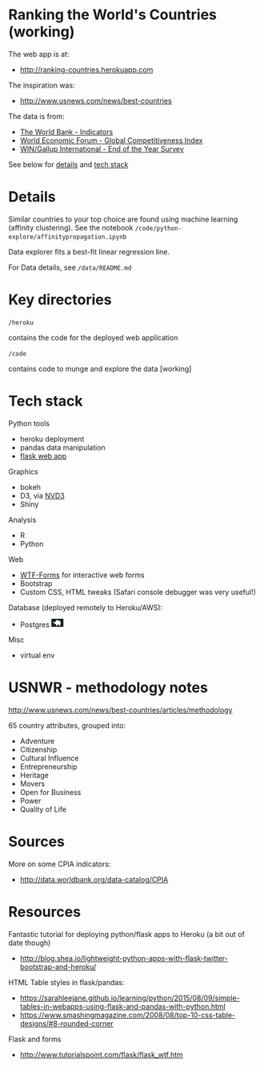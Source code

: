 Ranking the World's Countries (working)
===============================================================================
The web app is at:

* http://ranking-countries.herokuapp.com

The inspiration was:

* http://www.usnews.com/news/best-countries

The data is from:

* [The World Bank - Indicators](http://data.worldbank.org)
* [World Economic Forum - Global Competitiveness Index](http://reports.weforum.org/global-competitiveness-report-2014-2015/)
* [WIN/Gallup International - End of the Year Survey](http://www.wingia.com/en/services/end_of_year_survey_2015/global_regional_results/9/53/)

See below for [details](#details) and [tech stack](#tech-stack)

Details
===============================================================================
Similar countries to your top choice are found using machine learning (affinity
clustering). See the notebook `/code/python-explore/affinitypropagation.ipynb`

Data explorer fits a best-fit linear regression line.

For Data details, see `/data/README.md` 

Key directories
===============================================================================

`/heroku`

contains the code for the deployed web application

`/code`

contains code to munge and explore the data [working]



Tech stack
===============================================================================
Python tools
  * heroku deployment
  * pandas data manipulation
  * [flask web app](http://flask.pocoo.org)

Graphics
  * bokeh
  * D3, via [NVD3](https://github.com/novus/nvd3")
  * Shiny
  
Analysis
  * R
  * Python

Web 
  * [WTF-Forms](http://flask.pocoo.org/docs/0.10/patterns/wtforms/) for interactive web forms 
  * Bootstrap
  * Custom CSS, HTML tweaks (Safari console debugger was very useful!)

Database (deployed remotely to Heroku/AWS):
* Postgres <img src="https://raw.githubusercontent.com/pavopax/ranking-countries/master/heroku/static/img/ele.png" width="24px"> 

Misc
  * virtual env




USNWR - methodology notes
===============================================================================
http://www.usnews.com/news/best-countries/articles/methodology

65 country attributes, grouped into:
* Adventure
* Citizenship
* Cultural Influence
* Entrepreneurship
* Heritage
* Movers
* Open for Business
* Power
* Quality of Life

Sources 
===============================================================================
More on some CPIA indicators:
* http://data.worldbank.org/data-catalog/CPIA

Resources
===============================================================================

Fantastic tutorial for deploying python/flask apps to Heroku (a bit out of date though)
  * http://blog.shea.io/lightweight-python-apps-with-flask-twitter-bootstrap-and-heroku/

HTML Table styles in flask/pandas:
* https://sarahleejane.github.io/learning/python/2015/08/09/simple-tables-in-webapps-using-flask-and-pandas-with-python.html
* https://www.smashingmagazine.com/2008/08/top-10-css-table-designs/#8-rounded-corner


Flask and forms
  * http://www.tutorialspoint.com/flask/flask_wtf.htm
